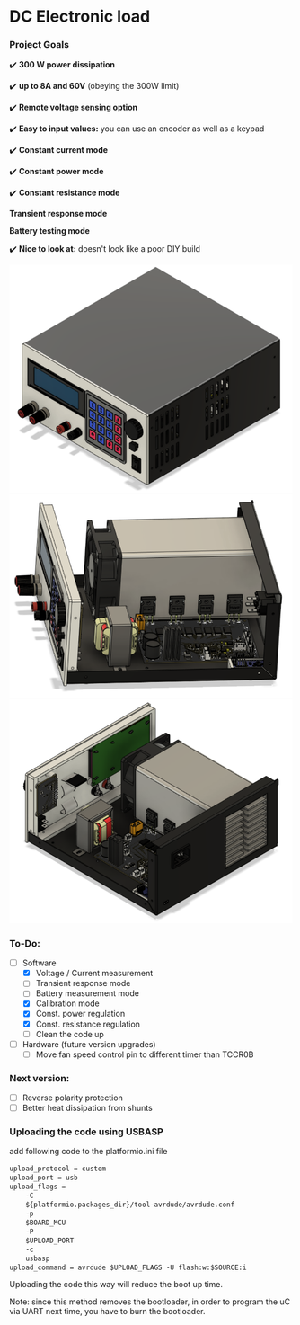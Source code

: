 # DC Electronic load

### Project Goals
:heavy_check_mark: **300 W power dissipation**

:heavy_check_mark: **up to 8A and 60V** (obeying the 300W limit)

:heavy_check_mark: **Remote voltage sensing option**

:heavy_check_mark: **Easy to input values:** you can use an encoder as well as a keypad

:heavy_check_mark: **Constant current mode**

:heavy_check_mark: **Constant power mode**

:heavy_check_mark: **Constant resistance mode**

  **Transient response mode**

  **Battery testing mode**

:heavy_check_mark: **Nice to look at:** doesn't look like a poor DIY build

<p align="center">
  <img src="/images/load_assembled.png" />
  <img src="/images/insides.png" />
  <img src="/images/insides_rear.png" />
</p>

### To-Do:

- [ ] Software
  - [X] Voltage / Current measurement
  - [ ] Transient response mode
  - [ ] Battery measurement mode
  - [X] Calibration mode
  - [X] Const. power regulation
  - [X] Const. resistance regulation
  - [ ] Clean the code up
- [ ] Hardware (future version upgrades)
  - [ ] Move fan speed control pin to different timer than TCCR0B

### Next version:
  - [ ] Reverse polarity protection
  - [ ] Better heat dissipation from shunts

### Uploading the code using USBASP
add following code to the platformio.ini file

    upload_protocol = custom
    upload_port = usb
    upload_flags = 
        -C
        ${platformio.packages_dir}/tool-avrdude/avrdude.conf
        -p
        $BOARD_MCU
        -P
        $UPLOAD_PORT
        -c
        usbasp
    upload_command = avrdude $UPLOAD_FLAGS -U flash:w:$SOURCE:i

Uploading the code this way will reduce the boot up time.

Note: since this method removes the bootloader, in order to program the uC via UART next time,
    you have to burn the bootloader.